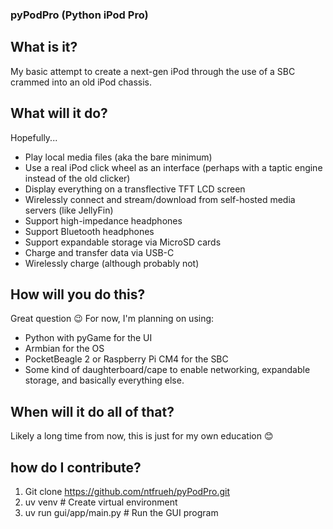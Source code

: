 ### pyPodPro (Python iPod Pro)

## What is it?
My basic attempt to create a next-gen iPod through the use of a SBC crammed into an old iPod chassis.

## What will it do?
Hopefully...
- Play local media files (aka the bare minimum)
- Use a real iPod click wheel as an interface (perhaps with a taptic engine instead of the old clicker)
- Display everything on a transflective TFT LCD screen
- Wirelessly connect and stream/download from self-hosted media servers (like JellyFin)
- Support high-impedance headphones
- Support Bluetooth headphones
- Support expandable storage via MicroSD cards
- Charge and transfer data via USB-C
- Wirelessly charge (although probably not)

## How will you do this?
Great question 😉 For now, I'm planning on using:
- Python with pyGame for the UI
- Armbian for the OS
- PocketBeagle 2 or Raspberry Pi CM4 for the SBC
- Some kind of daughterboard/cape to enable networking, expandable storage, and basically everything else.

## When will it do all of that?
Likely a long time from now, this is just for my own education 😊

## how do I contribute?
1) Git clone https://github.com/ntfrueh/pyPodPro.git
2) uv venv                      # Create virtual environment
3) uv run gui/app/main.py       # Run the GUI program
